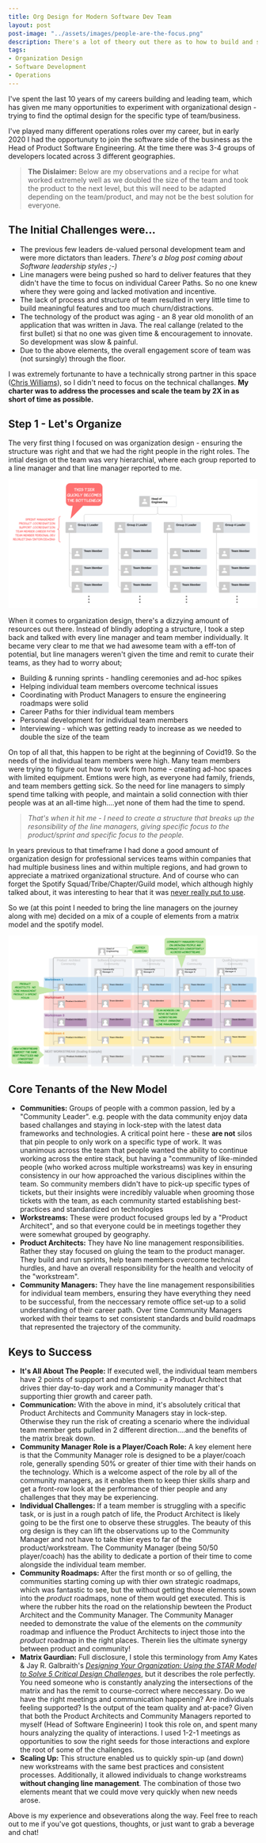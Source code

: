 ```yaml
---
title: Org Design for Modern Software Dev Team
layout: post
post-image: "../assets/images/people-are-the-focus.png"
description: There's a lot of theory out there as to how to build and structure a software development team. I'm sharing a view (the culmination of my experiences over the past 15 years) which I've recently had the opportunity to test.....and it worked really well! 
tags:
- Organization Design
- Software Development
- Operations
---
```


I've spent the last 10 years of my careers building and leading team, which has given me many opportunities to experiment with organizational design - trying to find the optimal design for the specific type of team/business.

I've played many different operations roles over my career, but in early 2020 I had the opportunuty to join the software side of the business as the Head of Product Software Engineering. At the time there was 3-4 groups of developers located across 3 different geographies. 

>**The Dislaimer:** Below are my observations and a recipe for what worked extremely well as we doubled the size of the team and took the product to the next level, but this will need to be adapted depending on the team/product, and may not be the best solution for everyone.

## The Initial Challenges were...
- The previous few leaders de-valued personal development team and were more dictators than leaders. *There's a blog post coming about Software leadership styles ;-)*
- Line managers were being pushed so hard to deliver features that they didn't have the time to focus on individual Career Paths. So no one knew where they were going and lacked motivation and incentive.
- The lack of process and structure of team resulted in very little time to build meaningful features and too much churn/distractions.
- The technology of the product was aging - an 8 year old monolith of an application that was written in Java. The real callange (related to the first bullet) si that no one was given time & encouragement to innovate. So development was slow & painful.
- Due to the above elements, the overall engagement score of team was (not sursingly) through the floor.
 
I was extremely fortunante to have a technically strong partner in this space ([Chris Williams](https://www.voodootikigod.com/)), so I didn't need to focus on the technical challanges. **My charter was to address the processes and scale the team by 2X in as short of time as possible.**

## Step 1 - Let's Organize
The very first thing I focused on was organization design - ensuring the structure was right and that we had the right people in the right roles. The intial design ot the team was very hierarchial, where each group reported to a line manager and that line manager reported to me.

![Traditional Team Hierarchy](../assets/images/traditional-hierarchy-example.png)

When it comes to organization design, there's a dizzying amount of resources out there. Instead of blindly adopting a structure, I took a step back and talked with every line manager and team member individually. It became very clear to me that we had awesome team with a eff-ton of potential, but line managers weren't given the time and remit to curate their teams, as they had to worry about;
- Building & running sprints - handling ceremonies and ad-hoc spikes
- Helping individual team members overcome technical issues
- Coordinating with Product Managers to ensure the engineering roadmaps were solid
- Career Paths for thier individual team members
- Personal development for individual team members
- Interviewing - which was getting ready to increase as we needed to double the size of the team

On top of all that, this happen to be right at the beginning of Covid19. So the needs of the individual team members were high. Many team members were trying to figure out how to work from home - creating ad-hoc spaces with limited equipment. Emtions were high, as everyone had family, friends, and team members getting sick. So the need for line managers to simply spend time talking with people, and maintain a solid connection with thier people was at an all-time high....yet none of them had the time to spend.

>*That's when it hit me - I need to create a structure that breaks up the resonsibility of the line managers, giving specific focus to the product/sprint and specific focus to the people.* 

In years previous to that timeframe I had done a good amount of organization design for professional services teams within companies that had multiple business lines and within multiple regions, and had grown to appreciate a matrixed organizational structure. And of course who can forget the Spotify Squad/Tribe/Chapter/Guild model, which although highly talked about, it was interesting to hear that it was [never really put to use](https://www.jeremiahlee.com/posts/failed-squad-goals/).

So we (at this point I needed to bring the line managers on the journey along with me) decided on a mix of a couple of elements from a matrix model and the spotify model.

![Our New Model](../assets/images/matrixed-software-team-example.png)

## Core Tenants of the New Model
- **Communities:** Groups of people with a common passion, led by a "Community Leader". e.g. people with the data community enjoy data based challanges and staying in lock-step with the latest data frameworks and technologies. A critical point here - these **are not** silos that pin people to only work on a specific type of work. It was unanimous across the team that people wanted the ability to continue working across the entire stack, but having a "community of like-minded people (who worked across multiple workstreams) was key in ensuring consistency in our how approached the various disciplines within the team. So community members didn't have to pick-up specific types of tickets, but their insights were incredibly valuable when grooming those tickets with the team, as each community started establishing best-practices and standardized on technologies
- **Workstreams:** These were product focused groups led by a "Product Architect", and so that everyone could be in meetings together they were somewhat grouped by geography.
- **Product Architects:** They have No line management responsibilities. Rather they stay focused on gluing the team to the product manager. They build and run sprints, help team members overcome technical hurdles, and have an overall responsibility for the health and velocity of the "workstream".
- **Community Managers:** They have the line management responsibilities for individual team members, ensuring they have everything they need to be successful, from the neccessary remote office set-up to a solid understanding of their career path. Over time Community Managers worked with their teams to set consistent standards and build roadmaps that represented the trajectory of the community. 

## Keys to Success
- **It's All About The People:** If executed well, the individual team members have 2 points of suppport and mentorship - a Product Architect that drives thier day-to-day work and a Community manager that's supporting thier growth and career path.
- **Communication:** With the above in mind, it's absolutely critical that Product Architects and Community Managers stay in lock-step. Otherwise they run the risk of creating a scenario where the individual team member gets pulled in 2 different direction....and the benefits of the matrix break down.
- **Community Manager Role is a Player/Coach Role:** A key element here is that the Community Manager role is designed to be a player/coach role, generally spending 50% or greater of thier time with their hands on the technology. Which is a welcome aspect of the role by all of the community managers, as it enables them to keep thier skills sharp and get a front-row look at the performance of thier people and any challenges that they may be experiencing.
- **Individual Challenges:** If a team member is struggling with a specific task, or is just in a rough patch of life, the Product Architect is likely going to be the first one to observe these struggles. The beauty of this org design is they can lift the observations up to the Community Manager and not have to take thier eyes to far of the product/workstream. The Community Manager (being 50/50 player/coach) has the ability to dedicate a portion of their time to come alongside the individual team member.
- **Community Roadmaps:** After the first month or so of gelling, the communities starting coming up with thier own strategic roadmaps, which was fantastic to see, but the without getting those elements sown into the *product* roadmaps, none of them would get executed. This is where the rubber hits the road on the relationship bewteen the Product Architect and the Community Manager. The Community Manager needed to demonstrate the value of the elements on the *community* roadmap and influence the Product Architects to inject those into the *product* roadmap in the right places. Therein lies the ultimate synergy between product and community!
- **Matrix Gaurdian:** Full disclosure, I stole this terminology from Amy Kates & Jay R. Galbraith's [*Designing Your Organization: Using the STAR Model to Solve 5 Critical Design Challenges*](https://www.amazon.com/Designing-Your-Organization-Critical-Challenges/dp/0787994944), but it describes the role perfectly. You need someone who is constantly analyzing the intersections of the matrix and has the remit to course-correct where neccessary. Do we have the right meetings and communication happening? Are individuals feeling supported? Is the output of the team quality and at-pace? Given that both the Product Architects and Community Managers reported to myself (Head of Software Engineerin) I took this role on, and spent many hours analyzing the quality of interactions. I used 1-2-1 meetings as opportunities to sow the right seeds for those interactions and explore the root of some of the challenges. 
- **Scaling Up:** This structure enabled us to quickly spin-up (and down) new workstreams with the same best practices and consistent processes. Additionally, it allowed individuals to change workstreams **without changing line management**. The combination of those two elements meant that we could move very quickly when new needs arose.

Above is my experience and obseverations along the way. Feel free to reach out to me if you've got questions, thoughts, or just want to grab a beverage and chat!
